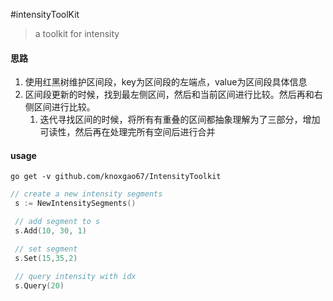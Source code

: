 #intensityToolKit
> a toolkit for intensity


#### 思路
1. 使用红黑树维护区间段，key为区间段的左端点，value为区间段具体信息
2. 区间段更新的时候，找到最左侧区间，然后和当前区间进行比较。然后再和右侧区间进行比较。
   1. 迭代寻找区间的时候，将所有有重叠的区间都抽象理解为了三部分，增加可读性，然后再在处理完所有空间后进行合并

#### usage
```shell
go get -v github.com/knoxgao67/IntensityToolkit
```

```go
// create a new intensity segments
 s := NewIntensitySegments()

 // add segment to s
 s.Add(10, 30, 1)

 // set segment
 s.Set(15,35,2)

 // query intensity with idx
 s.Query(20)
```